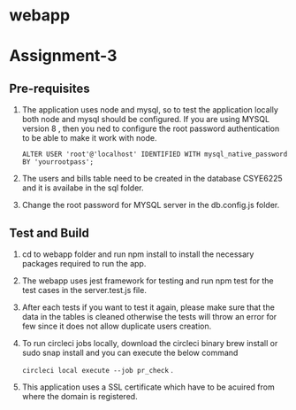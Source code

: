 # webapp

# Assignment-3
## Pre-requisites
1) The application uses node and mysql, so to test the application locally both node and mysql should be configured. If you are using MYSQL version 8 , then you ned to configure the root password authentication to be able to make it work with node.

    ```
    ALTER USER 'root'@'localhost' IDENTIFIED WITH mysql_native_password BY 'yourrootpass';
    ```

2) The users and bills table need to be created in the database CSYE6225 and it is availabe in the sql folder.

3) Change the root password for MYSQL server in the db.config.js folder.

## Test and Build
1) cd to webapp folder and run npm install to install the necessary packages required to run the app.

2) The webapp uses jest framework for testing and run npm test for the test cases in the server.test.js file.

3) After each tests if you want to test it again, please make sure that the data in the tables is cleaned otherwise the tests will throw an error for few since it does not allow duplicate users creation.

4) To run circleci jobs locally, download the circleci binary brew install or sudo snap install and you can execute the below command

    ```circleci local execute --job pr_check``` .

5) This application uses a SSL certificate which have to be acuired from where the domain is registered.
